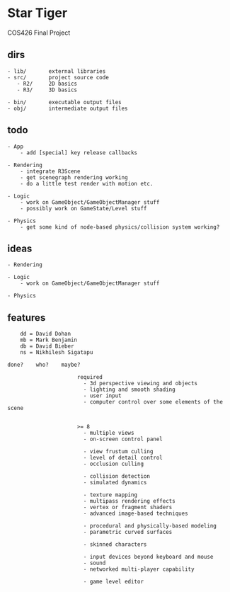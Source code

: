 Star Tiger
=========

COS426 Final Project


dirs
----

    - lib/       external libraries
    - src/       project source code
       - R2/     2D basics
       - R3/     3D basics

    - bin/       executable output files
    - obj/       intermediate output files



todo
----

    - App
        - add [special] key release callbacks

    - Rendering
        - integrate R3Scene
        - get scenegraph rendering working
        - do a little test render with motion etc.

    - Logic
        - work on GameObject/GameObjectManager stuff
        - possibly work on GameState/Level stuff

    - Physics
        - get some kind of node-based physics/collision system working?



ideas
-----
  
    - Rendering
  
    - Logic
        - work on GameObject/GameObjectManager stuff
  
    - Physics



features
--------

        dd = David Dohan
        mb = Mark Benjamin
        db = David Bieber
        ns = Nikhilesh Sigatapu

    done?    who?    maybe?

                          required
                            - 3d perspective viewing and objects
                            - lighting and smooth shading
                            - user input
                            - computer control over some elements of the scene


                          >= 8
                            - multiple views
                            - on-screen control panel

                            - view frustum culling
                            - level of detail control
                            - occlusion culling

                            - collision detection
                            - simulated dynamics

                            - texture mapping
                            - multipass rendering effects
                            - vertex or fragment shaders
                            - advanced image-based techniques

                            - procedural and physically-based modeling
                            - parametric curved surfaces

                            - skinned characters

                            - input devices beyond keyboard and mouse
                            - sound
                            - networked multi-player capability

                            - game level editor



